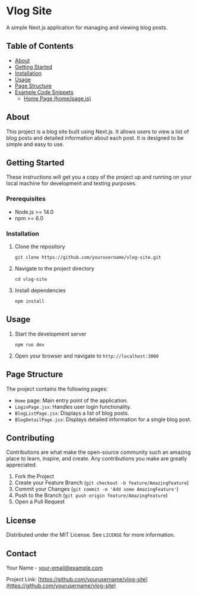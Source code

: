 # Vlog Site

A simple Next.js application for managing and viewing blog posts.

## Table of Contents

- [About](#about)
- [Getting Started](#getting-started)
- [Installation](#installation)
- [Usage](#usage)
- [Page Structure](#page-structure)
- [Example Code Snippets](#example-code-snippets)
  - [Home Page (home/page.js)](#home-page-homepagejs)

## About

This project is a blog site built using Next.js. It allows users to view a list of blog posts and detailed information about each post. It is designed to be simple and easy to use.

## Getting Started

These instructions will get you a copy of the project up and running on your local machine for development and testing purposes.

### Prerequisites

- Node.js >= 14.0
- npm >= 6.0

### Installation

1. Clone the repository
    ```
    git clone https://github.com/yourusername/vlog-site.git
    ```

2. Navigate to the project directory
    ```
    cd vlog-site
    ```

3. Install dependencies
    ```
    npm install
    ```

## Usage

1. Start the development server
    ```
    npm run dev
    ```

2. Open your browser and navigate to `http://localhost:3000`

## Page Structure

The project contains the following pages:

- `Home` page: Main entry point of the application.
- `LoginPage.jsx`: Handles user login functionality.
- `BlogListPage.jsx`: Displays a list of blog posts.
- `BlogDetailPage.jsx`: Displays detailed information for a single blog post.

## Contributing

Contributions are what make the open-source community such an amazing place to learn, inspire, and create. Any contributions you make are greatly appreciated.

1. Fork the Project
2. Create your Feature Branch (`git checkout -b feature/AmazingFeature`)
3. Commit your Changes (`git commit -m 'Add some AmazingFeature'`)
4. Push to the Branch (`git push origin feature/AmazingFeature`)
5. Open a Pull Request

## License

Distributed under the MIT License. See `LICENSE` for more information.

## Contact

Your Name - your-email@example.com

Project Link: [https://github.com/yourusername/vlog-site](https://github.com/yourusername/vlog-site)